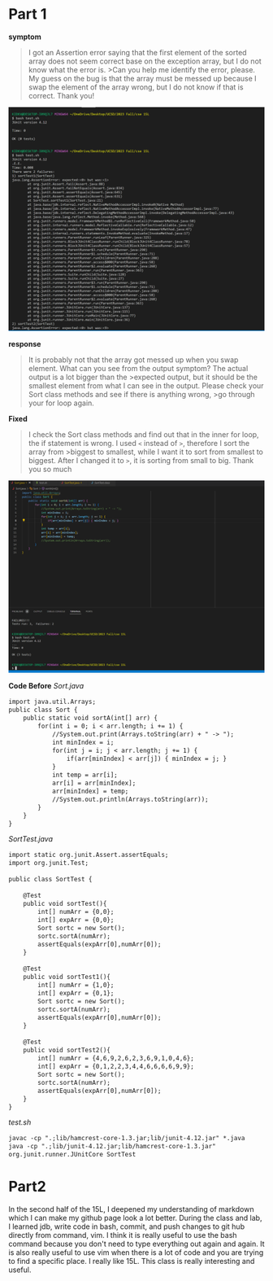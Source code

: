 # Part 1

**symptom**
>I got an Assertion error saying that the first element of the sorted array does not seem correct base on the exception array, but I do not know what the error is. >Can you help me identify the error, please. My guess on the bug is that the array must be messed up because I swap the element of the array wrong, but I do not know if that is correct. Thank you!

![lab5-sym](lab5sym.png)

**response**
>It is probably not that the array got messed up when you swap element. What can you see from the output symptom? The actual output is a lot bigger than the >expected output, but it should be the smallest element from what I can see in the output. Please check your Sort class methods and see if there is anything wrong, >go through your for loop again. 

**Fixed**
>I check the Sort class methods and find out that in the inner for loop, the if statement is wrong. I used `<` instead of `>`, therefore I sort the array from >biggest to smallest, while I want it to sort from smallest to biggest. After I changed it to `>`, it is sorting from small to big. Thank you so much

![lab5fix](lab5fix.png)

**Code Before**
*Sort.java*
````
import java.util.Arrays;
public class Sort {
    public static void sortA(int[] arr) {
        for(int i = 0; i < arr.length; i += 1) {
            //System.out.print(Arrays.toString(arr) + " -> ");
            int minIndex = i;
            for(int j = i; j < arr.length; j += 1) {
                if(arr[minIndex] < arr[j]) { minIndex = j; }
            }
            int temp = arr[i];
            arr[i] = arr[minIndex];
            arr[minIndex] = temp;
            //System.out.println(Arrays.toString(arr));
        }
    }
}
````
*SortTest.java*
````
import static org.junit.Assert.assertEquals;
import org.junit.Test;

public class SortTest {
    
    @Test
    public void sortTest(){
        int[] numArr = {0,0};
        int[] expArr = {0,0};
        Sort sortc = new Sort();
        sortc.sortA(numArr);
        assertEquals(expArr[0],numArr[0]);
    }

    @Test
    public void sortTest1(){
        int[] numArr = {1,0};
        int[] expArr = {0,1};
        Sort sortc = new Sort();
        sortc.sortA(numArr);
        assertEquals(expArr[0],numArr[0]);
    }

    @Test
    public void sortTest2(){
        int[] numArr = {4,6,9,2,6,2,3,6,9,1,0,4,6};
        int[] expArr = {0,1,2,2,3,4,4,6,6,6,6,9,9};
        Sort sortc = new Sort();
        sortc.sortA(numArr);
        assertEquals(expArr[0],numArr[0]);
    }
}

````
*test.sh*
````
javac -cp ".;lib/hamcrest-core-1.3.jar;lib/junit-4.12.jar" *.java
java -cp ".;lib/junit-4.12.jar;lib/hamcrest-core-1.3.jar" org.junit.runner.JUnitCore SortTest
````


# Part2

In the second half of the 15L, I deepened my understanding of markdown which I can make my github page look a lot better. During the class and lab, I learned jdb, write code in bash, commit, and push changes to git hub directly from command, vim. I think it is really useful to use the bash command because you don't need to type everything out again and again. It is also really useful to use vim when there is a lot of code and you are trying to find a specific place. I really like 15L. This class is really interesting and useful. 
